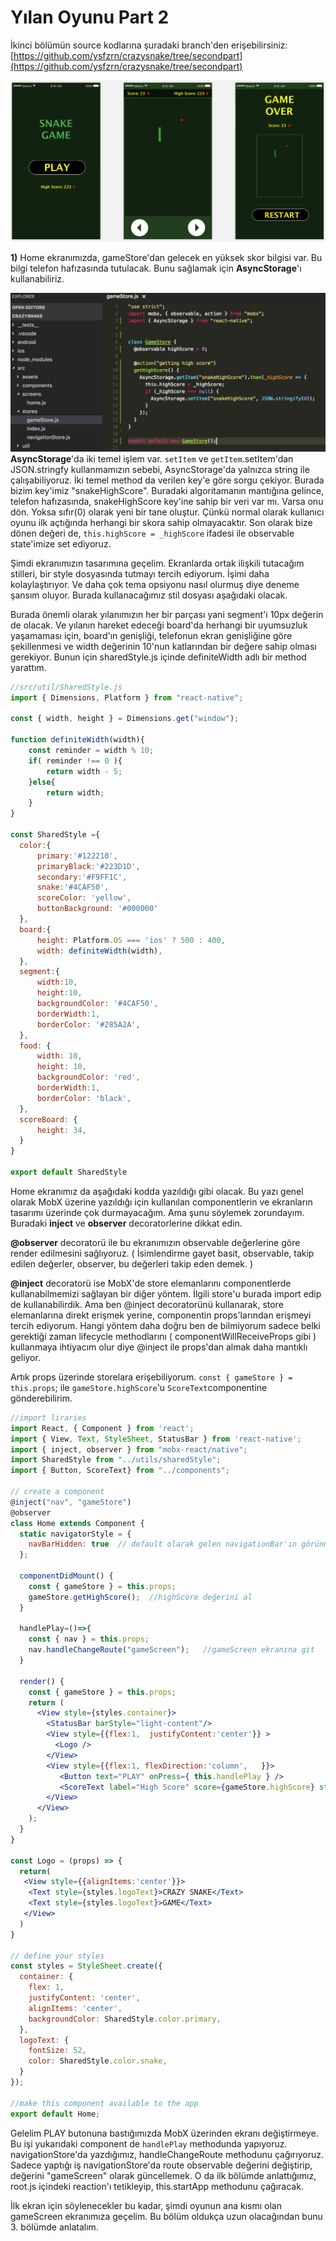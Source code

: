 # Yılan Oyunu Part 2

İkinci bölümün source kodlarına şuradaki branch'den erişebilirsiniz:[ ](https://github.com/ysfzrn/crazysnake/tree/firstpart)[https://github.com/ysfzrn/crazysnake/tree/secondpart](https://github.com/ysfzrn/crazysnake/tree/secondpart)

![](.gitbook/assets/screen-shot-2017-10-01-at-14.25.18.png)

**1\)** Home ekranımızda, gameStore'dan gelecek en yüksek skor bilgisi var. Bu bilgi telefon hafızasında tutulacak. Bunu sağlamak için **AsyncStorage**'ı kullanabiliriz.

![](.gitbook/assets/screen-shot-2017-10-02-at-01.07.26.png)**AsyncStorage**'da iki temel işlem var. `setItem` ve `getItem`.setItem'dan JSON.stringfy kullanmamızın sebebi, AsyncStorage'da yalnızca string ile çalışabiliyoruz. İki temel method da verilen key'e göre sorgu çekiyor. Burada bizim key'imiz "snakeHighScore". Buradaki algoritamanın mantığına gelince, telefon hafızasında, snakeHighScore key'ine sahip bir veri var mı. Varsa onu dön. Yoksa sıfır\(0\) olarak yeni bir tane oluştur. Çünkü normal olarak kullanıcı oyunu ilk açtığında herhangi bir skora sahip olmayacaktır. Son olarak bize dönen değeri de, `this.highScore = _highScore` ifadesi ile observable state'imize set ediyoruz.

Şimdi ekranımızın tasarımına geçelim. Ekranlarda ortak ilişkili tutacağım stilleri, bir style dosyasında tutmayı tercih ediyorum. İşimi daha kolaylaştırıyor. Ve daha çok tema opsiyonu nasıl olurmuş diye deneme şansım oluyor. Burada kullanacağımız stil dosyası aşağıdaki olacak.

Burada önemli olarak yılanımızın her bir parçası yani segment'i 10px değerin de olacak. Ve yılanın hareket edeceği board'da herhangi bir uyumsuzluk yaşamaması için, board'ın genişliği, telefonun ekran genişliğine göre şekillenmesi ve width değerinin 10'nun katlarından bir değere sahip olması gerekiyor. Bunun için sharedStyle.js içinde definiteWidth adlı bir method yarattım.

```javascript
//src/util/SharedStyle.js
import { Dimensions, Platform } from "react-native";

const { width, height } = Dimensions.get("window");

function definiteWidth(width){
    const reminder = width % 10;
    if( reminder !== 0 ){
        return width - 5;
    }else{
        return width;
    }
}

const SharedStyle ={
  color:{
      primary:'#122210',
      primaryBlack:'#223D1D',
      secondary:'#F9FF1C',
      snake:'#4CAF50',
      scoreColor: 'yellow',
      buttonBackground: '#000000'
  },
  board:{
      height: Platform.OS === 'ios' ? 500 : 400,
      width: definiteWidth(width),
  },
  segment:{
      width:10,
      height:10,
      backgroundColor: '#4CAF50',
      borderWidth:1,
      borderColor: '#285A2A',
  },
  food: {
      width: 10,
      height: 10,
      backgroundColor: 'red',
      borderWidth:1,
      borderColor: 'black',
  },
  scoreBoard: {
      height: 34,
  }
}

export default SharedStyle
```

Home ekranımız da aşağıdaki kodda yazıldığı gibi olacak. Bu yazı genel olarak MobX üzerine yazıldığı için kullanılan componentlerin ve ekranların tasarımı üzerinde çok durmayacağım. Ama şunu söylemek zorundayım. Buradaki **inject** ve **observer** decoratorlerine dikkat edin.

**@observer** decoratorü ile bu ekranımızın observable değerlerine göre render edilmesini sağlıyoruz. \( İsimlendirme gayet basit, observable, takip edilen değerler, observer, bu değerleri takip eden demek. \)

**@inject** decoratorü ise MobX'de store elemanlarını componentlerde kullanabilmemizi sağlayan bir diğer yöntem. İlgili store'u burada import edip de kullanabilirdik. Ama ben @inject decoratorünü kullanarak, store elemanlarına direkt erişmek yerine, componentin props'larından erişmeyi tercih ediyorum. Hangi yöntem daha doğru ben de bilmiyorum sadece belki gerektiği zaman lifecycle methodlarını \( componentWillReceiveProps gibi \) kullanmaya ihtiyacım olur diye @inject ile props'dan almak daha mantıklı geliyor.

Artık props üzerinde storelara erişebiliyorum. `const { gameStore } = this.props`; ile `gameStore.highScore`'u `ScoreText`componentine gönderebilirim.

```jsx
//import liraries
import React, { Component } from 'react';
import { View, Text, StyleSheet, StatusBar } from 'react-native';
import { inject, observer } from "mobx-react/native";
import SharedStyle from "../utils/sharedStyle";
import { Button, ScoreText} from "../components";

// create a component
@inject("nav", "gameStore")
@observer
class Home extends Component {
  static navigatorStyle = {
    navBarHidden: true  // default olarak gelen navigationBar'ın görünmemesi için
  };

  componentDidMount() {
    const { gameStore } = this.props;
    gameStore.getHighScore();  //highScore değerini al
  }

  handlePlay=()=>{
    const { nav } = this.props;
    nav.handleChangeRoute("gameScreen");   //gameScreen ekranına git
  }

  render() {
    const { gameStore } = this.props; 
    return (
      <View style={styles.container}>
        <StatusBar barStyle="light-content"/>
        <View style={{flex:1,  justifyContent:'center'}} >
          <Logo />
        </View>  
        <View style={{flex:1, flexDirection:'column',   }}>
           <Button text="PLAY" onPress={ this.handlePlay } />
           <ScoreText label="High Score" score={gameStore.highScore} style={{justifyContent:'center', marginTop:42}} />
        </View>  
      </View>
    );
  }
}

const Logo = (props) => {
  return(
   <View style={{alignItems:'center'}}> 
    <Text style={styles.logoText}>CRAZY SNAKE</Text>
    <Text style={styles.logoText}>GAME</Text>
   </View> 
  )
}

// define your styles
const styles = StyleSheet.create({
  container: {
    flex: 1,
    justifyContent: 'center',
    alignItems: 'center',
    backgroundColor: SharedStyle.color.primary,
  },
  logoText: {
    fontSize: 52,
    color: SharedStyle.color.snake,
  }
});

//make this component available to the app
export default Home;
```

Gelelim PLAY butonuna bastığımızda MobX üzerinden ekranı değiştirmeye. Bu işi yukarıdaki component de `handlePlay` methodunda yapıyoruz. navigationStore'da yazdığımız, handleChangeRoute methodunu çağırıyoruz. Sadece yaptığı iş navigationStore'da route observable değerini değiştirip, değerini "gameScreen" olarak güncellemek. O da ilk bölümde anlattığımız, root.js içindeki reaction'ı tetikleyip, this.startApp methodunu çağıracak.

İlk ekran için söylenecekler bu kadar, şimdi oyunun ana kısmı olan gameScreen ekranımıza geçelim. Bu bölüm oldukça uzun olacağından bunu 3. bölümde anlatalım.

